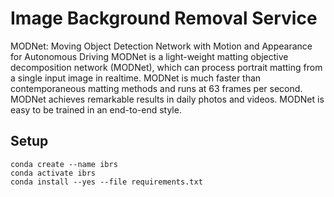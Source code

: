 # Image Background Removal Service

MODNet: Moving Object Detection Network with Motion and Appearance for Autonomous Driving
MODNet is a light-weight matting objective decomposition network (MODNet), which can process portrait matting from a single input image in realtime.
MODNet is much faster than contemporaneous matting methods and runs at 63 frames per second.
MODNet achieves remarkable results in daily photos and videos.
MODNet is easy to be trained in an end-to-end style.

## Setup

    conda create --name ibrs
    conda activate ibrs
    conda install --yes --file requirements.txt




